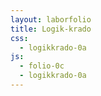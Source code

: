 ```yaml
---
layout: laborfolio
title: Logik-krado
css:
  - logikkrado-0a
js:
  - folio-0c
  - logikkrado-0a
---
```


<!-- 
https://de.wikipedia.org/wiki/Logikgatter

-->

<script>


lanĉe(() => {
    const aranĝo = {
      menuo: ["ID","NE","KAJ","NKAJ","AŬ","XAŬ","NEK","EKV"],
      EN: [0,0],
      EL: [7,0],
      KAJ: [1,0]
    }

    panelo = new LkPanelo(ĝi("#plato"), aranĝo);
});

</script>


<svg id="plato"
    version="1.1" 
    xmlns="http://www.w3.org/2000/svg" 
    xmlns:xlink="http://www.w3.org/1999/xlink" width="800" height="640" viewBox="0 -10 400 300">
    <defs>
      <radialGradient id="helrugho">
        <stop offset="10%" stop-color="gold" />
        <stop offset="95%" stop-color="red" />
      </radialGradient>
    </defs>
</svg>
